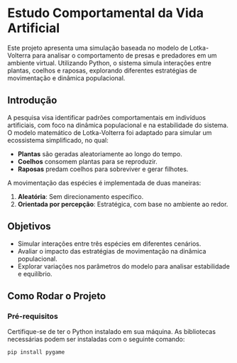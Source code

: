 # Estudo Comportamental da Vida Artificial

Este projeto apresenta uma simulação baseada no modelo de Lotka-Volterra para analisar o comportamento de presas e predadores em um ambiente virtual. Utilizando Python, o sistema simula interações entre plantas, coelhos e raposas, explorando diferentes estratégias de movimentação e dinâmica populacional.

## Introdução

A pesquisa visa identificar padrões comportamentais em indivíduos artificiais, com foco na dinâmica populacional e na estabilidade do sistema. O modelo matemático de Lotka-Volterra foi adaptado para simular um ecossistema simplificado, no qual:

- **Plantas** são geradas aleatoriamente ao longo do tempo.
- **Coelhos** consomem plantas para se reproduzir.
- **Raposas** predam coelhos para sobreviver e gerar filhotes.

A movimentação das espécies é implementada de duas maneiras:
1. **Aleatória**: Sem direcionamento específico.
2. **Orientada por percepção**: Estratégica, com base no ambiente ao redor.

## Objetivos

- Simular interações entre três espécies em diferentes cenários.
- Avaliar o impacto das estratégias de movimentação na dinâmica populacional.
- Explorar variações nos parâmetros do modelo para analisar estabilidade e equilíbrio.

## Como Rodar o Projeto

### Pré-requisitos

Certifique-se de ter o Python instalado em sua máquina. As bibliotecas necessárias podem ser instaladas com o seguinte comando:

```bash
pip install pygame

